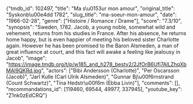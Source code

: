 {"tmdb_id": 102497, "title": "Ma s\u0153ur mon amour", "original_title": "Syskonb\u00e4dd 1782", "slug_title": "ma-soeur-mon-amour", "date": "1966-02-28", "genre": ["Histoire / Romance / Drame"], "score": "7.3/10", "synopsis": "Sweden, 1782. Jacob, a young noble, somewhat wild and vehement, returns from his studies in France. After his absence, he returns home happy, but is even happier of meeting his beloved sister Charlotte again. However he has been promised to the Baron Alsmeden, a man of great influence at court, and this fact will  awake a feeling like jealousy in Jacob", "image": "https://image.tmdb.org/t/p/w185_and_h278_bestv2/2JfOrB6Ufj7AlLZhqXbMAl9QKRd.jpg", "actors": ["Bibi Andersson (Charlotte)", "Per Oscarsson (Jacob)", "Jarl Kulle (Carl Ulrik Alsmeden)", "Gunnar Bj\u00f6rnstrand (Count Schwartz)", "Tina Hedstr\u00f6m (Ebba Livin)"], "comments": [], "recommandations_id": [119460, 69544, 49977, 337945], "youtube_key": "Z1nk0zEdCRQ"}